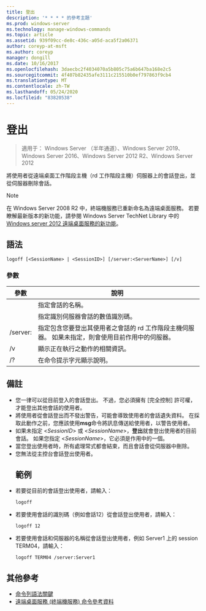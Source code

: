 ```yaml
---
title: 登出
description: '* * * * 的參考主題'
ms.prod: windows-server
ms.technology: manage-windows-commands
ms.topic: article
ms.assetid: 939f09cc-de8c-436c-a05d-aca5f2a06371
author: coreyp-at-msft
ms.author: coreyp
manager: dongill
ms.date: 10/16/2017
ms.openlocfilehash: 3daecbc2f4034070a5b805c75a6b647ba168e2c5
ms.sourcegitcommit: 4f407b82435afe3111c215510b0ef797863f9cb4
ms.translationtype: MT
ms.contentlocale: zh-TW
ms.lasthandoff: 05/24/2020
ms.locfileid: "83820538"
---
```

# <a name="logoff"></a>登出

> 適用于： Windows Server （半年通道）、Windows Server 2019、Windows Server 2016、Windows Server 2012 R2、Windows Server 2012

將使用者從遠端桌面工作階段主機（rd 工作階段主機）伺服器上的會話登出，並從伺服器刪除會話。


> [!NOTE]
> 在 Windows Server 2008 R2 中，終端機服務已重新命名為遠端桌面服務。 若要瞭解最新版本的新功能，請參閱 Windows Server TechNet Library 中的[Windows server 2012 遠端桌面服務的新功能](https://technet.microsoft.com/library/hh831527)。

## <a name="syntax"></a>語法
```
logoff [<SessionName> | <SessionID>] [/server:<ServerName>] [/v]
```
### <a name="parameters"></a>參數

|      參數       |                                                                             說明                                                                              |
|----------------------|----------------------------------------------------------------------------------------------------------------------------------------------------------------------|
|    <SessionName>     |                                                                  指定會話的名稱。                                                                  |
|     <SessionID>      |                                                 指定識別伺服器會話的數值識別碼。                                                 |
| /server:<ServerName> | 指定包含您要登出其使用者之會話的 rd 工作階段主機伺服器。 如果未指定，則會使用目前作用中的伺服器。 |
|          /v          |                                                       顯示正在執行之動作的相關資訊。                                                        |
|          /?          |                                                                 在命令提示字元顯示說明。                                                                 |

## <a name="remarks"></a>備註
- 您一律可以從目前登入的會話登出。 不過，您必須擁有 [完全控制] 許可權，才能登出其他會話的使用者。
- 將使用者從會話登出而不發出警告，可能會導致使用者的會話遺失資料。 在採取此動作之前，您應該使用**msg**命令將訊息傳送給使用者，以警告使用者。
- 如果未指定 <*SessionID*> 或 <*SessionName*>，**登出**就會登出使用者的目前會話。 如果您指定 <*SessionName*>，它必須是作用中的一個。
- 當您登出使用者時，所有處理常式都會結束，而且會話會從伺服器中刪除。
- 您無法從主控台會話登出使用者。
  ## <a name="examples"></a>範例
- 若要從目前的會話登出使用者，請輸入：
  ```
  logoff
  ```
- 若要使用會話的識別碼（例如會話12）從會話登出使用者，請輸入：
  ```
  logoff 12
  ```
- 若要使用會話和伺服器的名稱從會話登出使用者，例如 Server1 上的 session TERM04，請輸入：
  ```
  logoff TERM04 /server:Server1
  ```

## <a name="additional-references"></a>其他參考
- [命令列語法關鍵](command-line-syntax-key.md)
-   [遠端桌面服務 (終端機服務) 命令參考資料](remote-desktop-services-terminal-services-command-reference.md)
